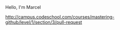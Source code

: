 Hello, I'm Marcel

http://campus.codeschool.com/courses/mastering-github/level/1/section/3/pull-request
